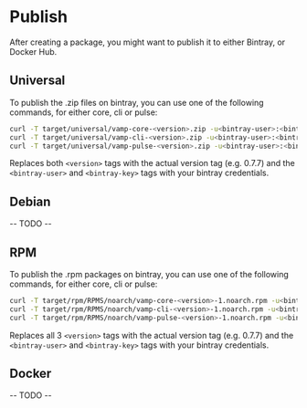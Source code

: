 # Publish

After creating a package, you might want to publish it to either Bintray, or Docker Hub.


## Universal

To publish the .zip files on bintray, you can use one of the following commands, for either core, cli or pulse:

```bash
curl -T target/universal/vamp-core-<version>.zip -u<bintray-user>:<bintray-key> https://api.bintray.com/content/magnetic-io/downloads/vamp-core/<version>/vamp-core
curl -T target/universal/vamp-cli-<version>.zip -u<bintray-user>:<bintray-key> https://api.bintray.com/content/magnetic-io/downloads/vamp-cli/<version>/vamp-cli
curl -T target/universal/vamp-pulse-<version>.zip -u<bintray-user>:<bintray-key> https://api.bintray.com/content/magnetic-io/downloads/vamp-pulse/<version>/vamp-pulse
```

Replaces both `<version>` tags with the actual version tag (e.g. 0.7.7) and the `<bintray-user>` and `<bintray-key>` tags with your bintray credentials.

## Debian

-- TODO --


## RPM

To publish the .rpm packages on bintray, you can use one of the following commands, for either core, cli or pulse:

```bash
curl -T target/rpm/RPMS/noarch/vamp-core-<version>-1.noarch.rpm -u<bintray-user>:<bintray-key> https://api.bintray.com/content/magnetic-io/rpm/vamp-core/<version>/vamp-core-<version>-1.noarch.rpm
curl -T target/rpm/RPMS/noarch/vamp-cli-<version>-1.noarch.rpm -u<bintray-user>:<bintray-key> https://api.bintray.com/content/magnetic-io/rpm/vamp-cli/<version>/vamp-cli-<version>-1.noarch.rpm
curl -T target/rpm/RPMS/noarch/vamp-pulse-<version>-1.noarch.rpm -u<bintray-user>:<bintray-key> https://api.bintray.com/content/magnetic-io/rpm/vamp-pulse/<version>/vamp-pulse-<version>-1.noarch.rpm
```

Replaces all 3 `<version>` tags with the actual version tag (e.g. 0.7.7) and the `<bintray-user>` and `<bintray-key>` tags with your bintray credentials.


## Docker

-- TODO --